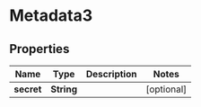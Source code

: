 

# Metadata3


## Properties

| Name | Type | Description | Notes |
|------------ | ------------- | ------------- | -------------|
|**secret** | **String** |  |  [optional] |



